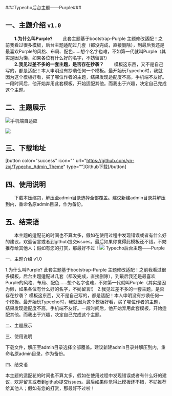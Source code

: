 ###Typecho后台主题——Purple###

一、主题介绍 `v1.0`
------

&emsp;&emsp;**1.为什么叫Purple?**
&emsp;&emsp;此套主题基于bootstrap-Purple 主题修改适配！之前我看过很多模板，后台主题适配过几套（都没完成，直接删除），到最后我还是最喜欢Purple的风格、布局、配色......想个名字也难，不如第一代就叫Purple（其实是因为懒，如果各位有什么好的名字，不妨留言!）   
&emsp;&emsp;**2.我见过差不多的一套主题，是否存在抄袭？**
&emsp;&emsp;模板这东西，又不是自己写的，都是适配！本人申明没有抄袭任何一个模板。最开始玩Typecho时，我就因为这个模板好看，买了哪位作者的主题，结果发现适配度不高，手机端不友好。一段时间后，他开始弃用此套模板，开始适配其他。而我出于兴趣，决定自己完成这个主题。

二、主题展示
------
![手机端自适应](http://img.bt66.cn/blog3-1.png)

![](http://img.bt66.cn/blog3-2.png)

三、下载地址
------
[button color="success" icon="" url="https://github.com/yn-zxj/Typecho_Admin_Theme" type=""]Github下载[/button]

四、使用说明
------

&emsp;&emsp;下载本压缩包，解压至admin目录选择全部覆盖。建议新建admin目录并解压到内，重命名原admin目录，作为备份。

五、结束语
-----
&emsp;&emsp;本主题的适配花的时间也不算太多，假如在使用过程中发现错误或者有什么好的建议，欢迎留言或者到github提交issues。最后如果你觉得此模板还不错，不妨推荐给其他人；假如有您的打赏，那最好不过！![](http://img.bt66.cn/blogsk.png)
Typecho后台主题——Purple

一、主题介绍 v1.0

1.为什么叫Purple?
此套主题基于bootstrap-Purple 主题修改适配！之前我看过很多模板，后台主题适配过几套（都没完成，直接删除），到最后我还是最喜欢Purple的风格、布局、配色......想个名字也难，不如第一代就叫Purple（其实是因为懒，如果各位有什么好的名字，不妨留言!）
2.我见过差不多的一套主题，是否存在抄袭？
模板这东西，又不是自己写的，都是适配！本人申明没有抄袭任何一个模板。最开始玩Typecho时，我就因为这个模板好看，买了哪位作者的主题，结果发现适配度不高，手机端不友好。一段时间后，他开始弃用此套模板，开始适配其他。而我出于兴趣，决定自己完成这个主题。

二、主题展示





三、使用说明

下载文件，解压至admin目录选择全部覆盖。建议新建admin目录并解压到内，重命名原admin目录，作为备份。

四、结束语

本主题的适配花的时间也不算太多，假如在使用过程中发现错误或者有什么好的建议，欢迎留言或者到github提交issues。最后如果你觉得此模板还不错，不妨推荐给其他人；假如有您的打赏，那最好不过啦！

